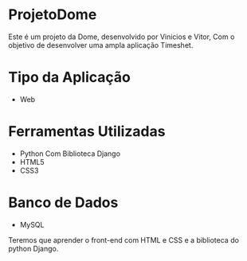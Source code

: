 # ProjetoDome

Este é um projeto da Dome, desenvolvido por
Vinicios e Vitor, Com o objetivo de desenvolver
uma ampla aplicação Timeshet.

# Tipo da Aplicação
- Web

# Ferramentas Utilizadas
- Python Com Biblioteca Django
- HTML5
- CSS3

# Banco de Dados
- MySQL

Teremos que aprender o front-end
com HTML e CSS e a biblioteca do
python Django.
